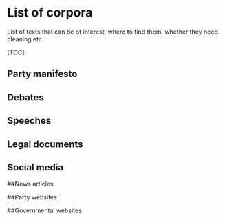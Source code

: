 # List of corpora



List of texts that can be of interest, where to find them, whether they need cleaning etc. 

[TOC]



## Party manifesto



## Debates



## Speeches



## Legal documents



## Social media



##News articles



##Party websites



##Governmental websites 